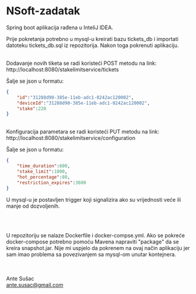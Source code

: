 # NSoft-zadatak

Spring boot aplikacija rađena u InteliJ IDEA. 

Prije pokretanja potrebno u mysql-u kreirati bazu tickets_db i importati datoteku tickets_db.sql iz repozitorija. Nakon toga pokrenuti aplikaciju.

<br/>
Dodavanje novih tiketa se radi koristeći POST metodu na link:
http://localhost:8080/stakelimitservice/tickets

Šalje se json u formatu:
```json
{
    "id":"31288d90-385e-11eb-adc1-0242ac120002",
    "deviceId":"31288d90-385e-11eb-adc1-0242ac120002",
    "stake":220
}
```

<br/>
Konfiguracija parametara se radi koristeći PUT metodu na link:
http://localhost:8080/stakelimitservice/configuration

Šalje se json u formatu:
```json
{
    "time_duration":600,
    "stake_limit":1000,
    "hot_percentage":80,
    "restriction_expires":3600
}
```
U mysql-u je postavljen trigger koji signalizira ako su vrijednosti veće ili manje od dozvoljenih. 


<br/><br/>

U repozitoriju se nalaze Dockerfile i docker-compse.yml. Ako se pokreće docker-compose potrebno pomoću Mavena napraviti "package" da se kreira snapshot.jar.
Nije mi uspjelo da pokrenem na ovaj način aplikaciju jer sam imao problema sa povezivanjem sa mysql-om unutar kontejnera.

<br/><br/>
Ante Sušac<br/>
ante.susac@gmail.com
